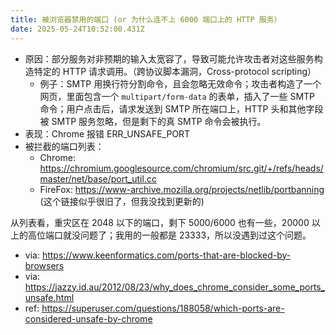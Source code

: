 ```yaml
---
title: 被浏览器禁用的端口 (or 为什么连不上 6000 端口上的 HTTP 服务）
date: 2025-05-24T10:52:00.431Z
---
```


- 原因：部分服务对非预期的输入太宽容了，导致可能允许攻击者对这些服务构造特定的 HTTP 请求调用。（跨协议脚本漏洞，Cross-protocol scripting）
  - 例子：SMTP 用换行符分割命令，且会忽略无效命令；攻击者构造了一个网页，里面包含一个 `multipart/form-data` 的表单，插入了一些 SMTP 命令；用户点击后，请求发送到 SMTP 所在端口上，HTTP 头和其他字段被 SMTP 服务忽略，但是剩下的真 SMTP 命令会被执行。
- 表现：Chrome 报错 ERR_UNSAFE_PORT
- 被拦截的端口列表：
  - Chrome: https://chromium.googlesource.com/chromium/src.git/+/refs/heads/master/net/base/port_util.cc
  - FireFox: https://www-archive.mozilla.org/projects/netlib/portbanning (这个链接似乎很旧了，但我没找到更新的)

从列表看，重灾区在 2048 以下的端口，剩下 5000/6000 也有一些，20000 以上的高位端口就没问题了；我用的一般都是 23333，所以没遇到过这个问题。


- via: https://www.keenformatics.com/ports-that-are-blocked-by-browsers
- via: https://jazzy.id.au/2012/08/23/why_does_chrome_consider_some_ports_unsafe.html
- ref: https://superuser.com/questions/188058/which-ports-are-considered-unsafe-by-chrome